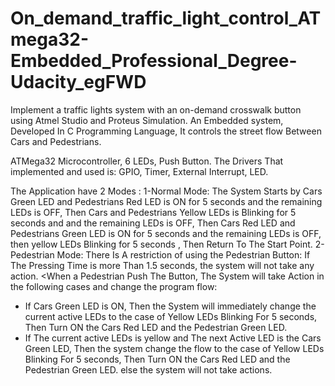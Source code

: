# On_demand_traffic_light_control_ATmega32-Embedded_Professional_Degree-Udacity_egFWD
Implement a traffic lights system with an on-demand crosswalk button using Atmel Studio and Proteus Simulation.
An Embedded system, Developed In C Programming Language, It controls the street flow Between Cars and Pedestrians. 
<p The System Main Components are:</p>
ATMega32 Microcontroller, 6 LEDs, Push Button. The Drivers That implemented and used is: GPIO, Timer, External Interrupt, LED.

The Application have 2 Modes :
1-Normal Mode:
The System Starts by Cars Green LED and Pedestrians Red LED is ON for 5 seconds and the remaining LEDs is OFF, Then Cars and Pedestrians Yellow LEDs is Blinking for 5 seconds and and the remaining LEDs is OFF, Then Cars Red LED and Pedestrians Green LED is ON for 5 seconds and the remaining LEDs is OFF, then yellow LEDs Blinking for 5 seconds , Then Return To The Start Point.
2- Pedestrian Mode:
There Is A restriction of using the Pedestrian Button: If The Pressing Time is more Than 1.5 seconds, the system will not take any action.
<When a Pedestrian Push The Button, The System will take Action in the following cases and change the program flow:
- If Cars Green LED is ON, Then the System will immediately change the current active LEDs to the case of Yellow LEDs Blinking For 5 seconds, Then Turn ON the Cars Red LED and the Pedestrian Green LED.
- If The current active LEDs is yellow and The next Active LED is the Cars Green LED, Then the system change the flow to the case of Yellow LEDs Blinking For 5 seconds, Then Turn ON the Cars Red LED and the Pedestrian Green LED.
else the system will not take actions.
